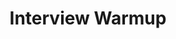 ---
title: 'Interview Warmup'
description: 'A quick way to prepare for your next interview.'
link: 'https://grow.google/certificates/interview-warmup/'
imageURL: 'https://res.cloudinary.com/dc6mrv5cb/image/upload/v1718794335/personal-resources/interviews/grow.google_certificates_interview-warmup__j2xfyc_w6x48a.webp'
---